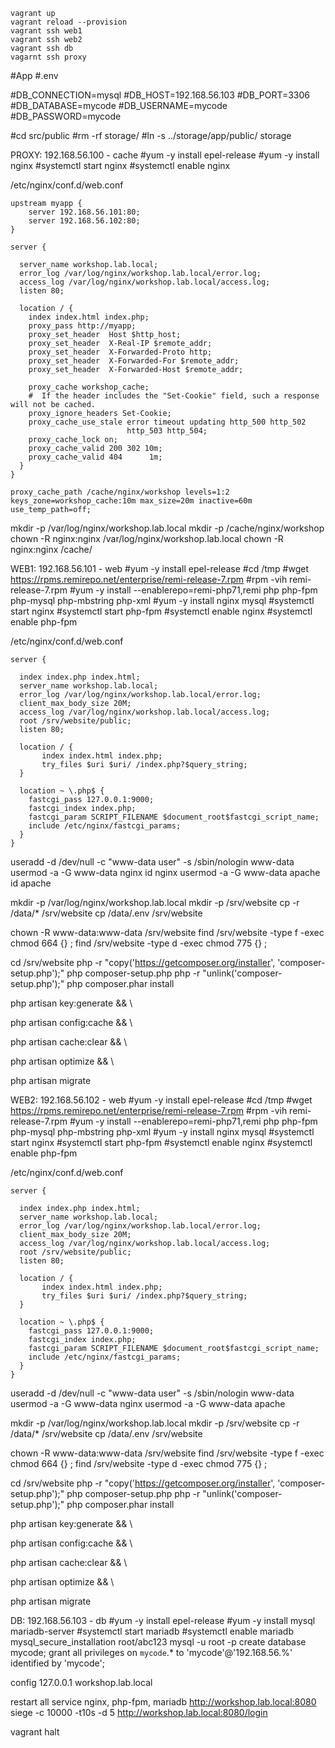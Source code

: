 ```
vagrant up
vagrant reload --provision
vagrant ssh web1
vagrant ssh web2
vagrant ssh db
vagarnt ssh proxy
```
#App
#.env

#DB_CONNECTION=mysql
#DB_HOST=192.168.56.103
#DB_PORT=3306
#DB_DATABASE=mycode
#DB_USERNAME=mycode
#DB_PASSWORD=mycode

#cd src/public
#rm -rf storage/
#ln -s ../storage/app/public/ storage

PROXY: 192.168.56.100 - cache
#yum -y install epel-release
#yum -y install nginx
#systemctl start nginx
#systemctl enable nginx

/etc/nginx/conf.d/web.conf
```
upstream myapp {
    server 192.168.56.101:80;
    server 192.168.56.102:80;
}

server {

  server_name workshop.lab.local;
  error_log /var/log/nginx/workshop.lab.local/error.log;
  access_log /var/log/nginx/workshop.lab.local/access.log;
  listen 80;

  location / {
    index index.html index.php;
    proxy_pass http://myapp;
    proxy_set_header  Host $http_host;
    proxy_set_header  X-Real-IP $remote_addr;
    proxy_set_header  X-Forwarded-Proto http;
    proxy_set_header  X-Forwarded-For $remote_addr;
    proxy_set_header  X-Forwarded-Host $remote_addr;

    proxy_cache workshop_cache;
    #  If the header includes the "Set-Cookie" field, such a response will not be cached.
    proxy_ignore_headers Set-Cookie;
    proxy_cache_use_stale error timeout updating http_500 http_502
                          http_503 http_504;
    proxy_cache_lock on;
    proxy_cache_valid 200 302 10m;
    proxy_cache_valid 404      1m;
  }
}

proxy_cache_path /cache/nginx/workshop levels=1:2 keys_zone=workshop_cache:10m max_size=20m inactive=60m use_temp_path=off;
```
mkdir -p /var/log/nginx/workshop.lab.local
mkdir -p /cache/nginx/workshop
chown -R nginx:nginx /var/log/nginx/workshop.lab.local
chown -R nginx:nginx /cache/


WEB1: 192.168.56.101 - web
#yum -y install epel-release
#cd /tmp
#wget https://rpms.remirepo.net/enterprise/remi-release-7.rpm
#rpm -vih remi-release-7.rpm
#yum -y install --enablerepo=remi-php71,remi php php-fpm php-mysql php-mbstring php-xml
#yum -y install nginx mysql
#systemctl start nginx
#systemctl start php-fpm
#systemctl enable nginx
#systemctl enable php-fpm

/etc/nginx/conf.d/web.conf
```
server {

  index index.php index.html;
  server_name workshop.lab.local;
  error_log /var/log/nginx/workshop.lab.local/error.log;
  client_max_body_size 20M;
  access_log /var/log/nginx/workshop.lab.local/access.log;
  root /srv/website/public;
  listen 80;

  location / {
       index index.html index.php;
       try_files $uri $uri/ /index.php?$query_string;
  }

  location ~ \.php$ {
    fastcgi_pass 127.0.0.1:9000;
    fastcgi_index index.php;
    fastcgi_param SCRIPT_FILENAME $document_root$fastcgi_script_name;
    include /etc/nginx/fastcgi_params;
  }
}
```
useradd -d /dev/null -c "www-data user" -s /sbin/nologin www-data
usermod -a -G www-data nginx
id nginx
usermod -a -G www-data apache
id apache

mkdir -p /var/log/nginx/workshop.lab.local
mkdir -p /srv/website
cp -r /data/* /srv/website
cp /data/.env /srv/website

chown -R www-data:www-data /srv/website
find /srv/website -type f -exec chmod 664 {} \;
find /srv/website -type d -exec chmod 775 {} \;

cd /srv/website
php -r "copy('https://getcomposer.org/installer', 'composer-setup.php');"
php composer-setup.php
php -r "unlink('composer-setup.php');"
php composer.phar install

php artisan key:generate && \

php artisan config:cache && \

php artisan cache:clear && \

php artisan optimize && \

php artisan migrate


WEB2: 192.168.56.102 - web
#yum -y install epel-release
#cd /tmp
#wget https://rpms.remirepo.net/enterprise/remi-release-7.rpm
#rpm -vih remi-release-7.rpm
#yum -y install --enablerepo=remi-php71,remi php php-fpm php-mysql php-mbstring php-xml
#yum -y install nginx mysql
#systemctl start nginx
#systemctl start php-fpm
#systemctl enable nginx
#systemctl enable php-fpm

/etc/nginx/conf.d/web.conf
```
server {

  index index.php index.html;
  server_name workshop.lab.local;
  error_log /var/log/nginx/workshop.lab.local/error.log;
  client_max_body_size 20M;
  access_log /var/log/nginx/workshop.lab.local/access.log;
  root /srv/website/public;
  listen 80;

  location / {
       index index.html index.php;
       try_files $uri $uri/ /index.php?$query_string;
  }

  location ~ \.php$ {
    fastcgi_pass 127.0.0.1:9000;
    fastcgi_index index.php;
    fastcgi_param SCRIPT_FILENAME $document_root$fastcgi_script_name;
    include /etc/nginx/fastcgi_params;
  }
}
```
useradd -d /dev/null -c "www-data user" -s /sbin/nologin www-data
usermod -a -G www-data nginx
usermod -a -G www-data apache

mkdir -p /var/log/nginx/workshop.lab.local
mkdir -p /srv/website
cp -r /data/* /srv/website
cp /data/.env /srv/website

chown -R www-data:www-data /srv/website
find /srv/website -type f -exec chmod 664 {} \;
find /srv/website -type d -exec chmod 775 {} \;

cd /srv/website
php -r "copy('https://getcomposer.org/installer', 'composer-setup.php');"
php composer-setup.php
php -r "unlink('composer-setup.php');"
php composer.phar install

php artisan key:generate && \

php artisan config:cache && \

php artisan cache:clear && \

php artisan optimize && \

php artisan migrate

DB: 192.168.56.103 - db
#yum -y install epel-release
#yum -y install mysql mariadb-server
#systemctl start mariadb
#systemctl enable mariadb
mysql_secure_installation root/abc123
mysql -u root -p
create database mycode;
grant all privileges on `mycode`.* to 'mycode'@'192.168.56.%' identified by 'mycode';

config 127.0.0.1 workshop.lab.local

restart all service nginx, php-fpm, mariadb
http://workshop.lab.local:8080
siege -c 10000 -t10s -d 5 http://workshop.lab.local:8080/login


vagrant halt
